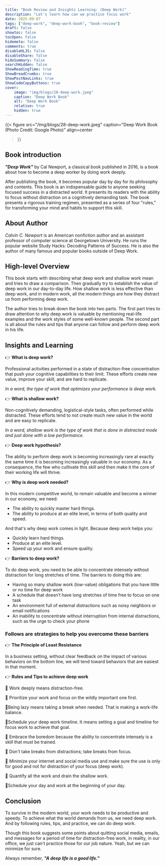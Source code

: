 ```yaml
---
title: "Book Review and Insights Learning: (Deep Work)"
description: "Let's learn how can we practice focus work"
date: 2025-09-07
tags: ["deep-work", "deep-work-book", "book-review"]
draft: false
showtoc: false
tocOpen: false
hidemeta: false
comments: true
disableHLJS: false
disableShare: false
hideSummary: false
searchHidden: false
ShowReadingTime: true
ShowBreadCrumbs: true
ShowPostNavLinks: true
ShowCodeCopyButtons: true
cover:
    image: "img/blogs/28-deep-work.jpeg"
    caption: "Deep Work Book"
    alt: "Deep Work Book"
    relative: true
    hidden: true
---
```


{{< figure
    src="/img/blogs/28-deep-work.jpeg"
    caption="Deep Work Book (Photo Credit: Google Photo)"
    align=center
>}}

## Book introduction
***"Deep Work"*** by Cal Newport, a classical book published in 2016, is a book about how to become a deep worker by doing work deeply.

After publishing the book, it becomes popular day by day for its philosophy and contents. This book is an indispensable guide to anyone seeking focused success in a distracted world. It presents its readers with the ability to focus without distraction on a cognitively demanding task. The book presents a rigorous training regimen, presented as a series of four "rules," for transforming your mind and habits to support this skill.

## About Author
*Calvin C. Newport* is an American nonfiction author and an assistant professor of computer science at Georgetown University. He runs the popular website Study Hacks: Decoding Patterns of Success. He is also the author of many famous and popular books outside of Deep Work.

## High-level Overview
This book starts with describing what deep work and shallow work mean and tries to draw a comparison. Then gradually try to establish the value of deep work in our day-to-day life. How shallow work is less effective than deep work, and in modern work, all the modern things are how they distract us from performing deep work.

The author tries to break down the book into two parts. The first part tries to draw attention to why deep work is valuable by mentioning real-life examples and the work styles of some well-known people. The second part is all about the rules and tips that anyone can follow and perform deep work in his life.

## Insights and Learning

👉 **What is deep work?**

Professional activities performed in a state of distraction-free concentration that push your cognitive capabilities to their limit. These efforts create new value, improve your skill, and are hard to replicate.

*In a word, the type of work that optimizes your performance is deep work.*

👉 **What is shallow work?**

Non-cognitively demanding, logistical-style tasks, often performed while distracted. These efforts tend to not create much new value in the world and are easy to replicate.

*In a word, shallow work is the type of work that is done in distracted mode and just done with a low performance.*

👉 **Deep work hypothesis?**

The ability to perform deep work is becoming increasingly rare at exactly the same time it is becoming increasingly valuable in our economy. As a consequence, the few who cultivate this skill and then make it the core of their working life will thrive.

👉 **Why is deep work needed?**

In this modern competitive world, to remain valuable and become a winner in our economy, we need:
- The ability to quickly master hard things.
- The ability to produce at an elite level, in terms of both quality and speed.

And that's why deep work comes in light. Because deep work helps you:
- Quickly learn hard things.
- Produce at an elite level.
- Speed up your work and ensure quality.

👉 **Barriers to deep work?**

To do deep work, you need to be able to concentrate intensely without distraction for long stretches of time. The barriers to doing this are:
- Having so many shallow work (low-value) obligations that you have little or no time for deep work
- A schedule that doesn’t have long stretches of time free to focus on one task
- An environment full of external distractions such as noisy neighbors or email notifications
- An inability to concentrate without interruption from internal distractions, such as the urge to check your phone

### Follows are strategies to help you overcome these barriers

👉 **The Principle of Least Resistance**

In a business setting, without clear feedback on the impact of various behaviors on the bottom line, we will tend toward behaviors that are easiest in that moment.

👉 **Rules and Tips to achieve deep work**

🚀 Work deeply means distraction-free.

🚀 Prioritize your work and focus on the wildly important one first.

🚀Being lazy means taking a break when needed. That is making a work-life balance.

🚀Schedule your deep work timeline. It means setting a goal and timeline for focus work to achieve that goal.

🚀 Embrace the boredom because the ability to concentrate intensely is a skill that must be trained.

🚀 Don't take breaks from distractions; take breaks from focus.

🚀 Minimize your internet and social media use and make sure the use is only for good and not for distraction of your focus (deep work).

🚀 Quantify all the work and drain the shallow work.

🚀Schedule your day and work at the beginning of your day.


## Conclusion
To survive in the modern world, your work needs to be productive and speedy. To achieve what the world demands from us, we need deep work. And by following rules, tips, and practice, we can do deep work.

Though this book suggests some points about quitting social media, emails, and messages for a period of time for distraction-free work, in reality, in our office, we just can't practice those for our job nature. Yeah, but we can minimize for sure.

Always remember, ***"A deep life is a good life."***